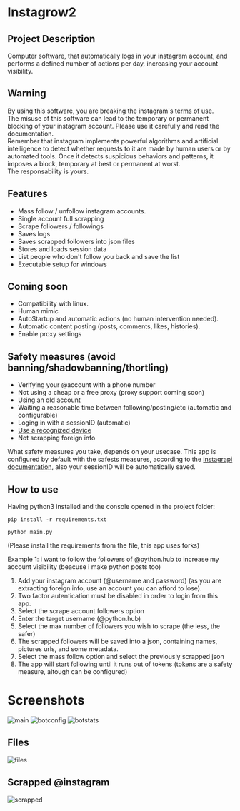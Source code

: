 # Instagrow2

## Project Description
Computer software, that automatically logs in your instagram account, and performs a defined number of actions per day, increasing your account visibility. 

## Warning
By using this software, you are breaking the instagram's [terms of use](https://help.instagram.com/581066165581870).<br>
The misuse of this software can lead to the temporary or permanent blocking of your instagram account. Please use it carefully and read the documentation.<br>
Remember that instagram implements powerful algorithms and artificial intelligence to detect whether requests to it are made by human users or by automated tools. Once it detects suspicious behaviors and patterns, it imposes a block, temporary at best or permanent at worst.<br>The responsability is yours.

## Features
- Mass follow / unfollow instagram accounts.
- Single account full scrapping
- Scrape followers / followings
- Saves logs
- Saves scrapped followers into json files
- Stores and loads session data
- List people who don't follow you back and save the list
- Executable setup for windows

## Coming soon
- Compatibility with linux.
- Human mimic
- AutoStartup and automatic actions (no human intervention needed).
- Automatic content posting (posts, comments, likes, histories).
- Enable proxy settings

## Safety measures (avoid banning/shadowbanning/thortling)
- Verifying your @account with a phone number
- Not using a cheap or a free proxy (proxy support coming soon)
- Using an old account
- Waiting a reasonable time between following/posting/etc (automatic and configurable)
- Loging in with a sessionID (automatic)
- [Use a recognized device](https://github.com/DRVR1/Instagrow2/blob/main/docs/Fix%20unrecognized%20device%20altert.md)
- Not scrapping foreign info

What safety measures you take, depends on your usecase. This app is configured by default with the safests measures, according to the [instagrapi documentation](https://subzeroid.github.io/instagrapi/usage-guide/best-practices.html), also your sessionID will be automatically saved.

## How to use

Having python3 installed and the console opened in the project folder:

`pip install -r requirements.txt`

`python main.py`

(Please install the requirements from the file, this app uses forks)

Example 1: i want to follow the followers of @python.hub to increase my account visibility (beacuse i make python posts too)

1. Add your instagram account (@username and password) (as you are extracting foreign info, use an account you can afford to lose).
2. Two factor autentication must be disabled in order to login from this app.
3. Select the scrape account followers option
4. Enter the target username (@python.hub)
5. Select the max number of followers you wish to scrape (the less, the safer)
6. The scrapped followers will be saved into a json, containing names, pictures urls, and some metadata.
7. Select the mass follow option and select the previously scrapped json
8. The app will start following until it runs out of tokens (tokens are a safety measure, altough can be configured)

# Screenshots

![main](https://i.imgur.com/lgoh0yp.png)
![botconfig](https://i.imgur.com/w3iFxkB.png)
![botstats](https://i.imgur.com/PSv2VMf.png)

## Files

![files](https://i.imgur.com/4ntuqhd.png)

## Scrapped @instagram
![scrapped](https://i.imgur.com/AK6Izqh.png)
